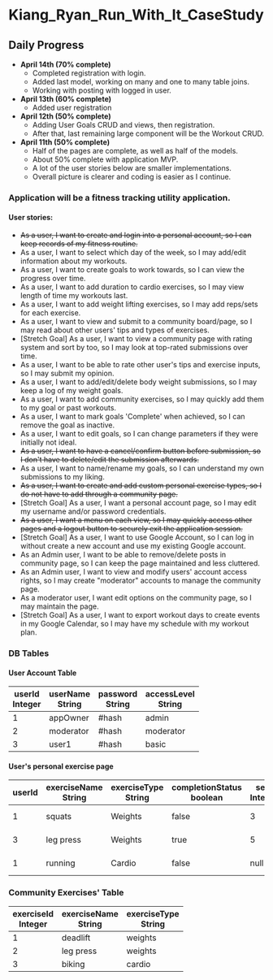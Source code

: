 # Kiang_Ryan_Run_With_It_CaseStudy

## Daily Progress
- **April 14th (70% complete)**
  - Completed registration with login.
  - Added last model, working on many and one to many table joins.
  - Working with posting with logged in user.
- **April 13th (60% complete)**
  - Added user registration
- **April 12th (50% complete)** 
  - Adding User Goals CRUD and views, then registration.
  - After that, last remaining large component will be the Workout CRUD.
- **April 11th (50% complete)**
  - Half of the pages are complete, as well as half of the models. 
  - About 50% complete with application MVP. 
  - A lot of the user stories below are smaller implementations.
  - Overall picture is clearer and coding is easier as I continue.


### Application will be a fitness tracking utility application.

#### User stories:
- <strike>As a user, I want to create and login into a personal account, so I can keep records of my fitness routine.</strike>
- As a user, I want to select which day of the week, so I may add/edit information about my workouts.
- As a user, I want to create goals to work towards, so I can view the progress over time.
- As a user, I want to add duration to cardio exercises, so I may view length of time my workouts last.
- As a user, I want to add weight lifting exercises, so I may add reps/sets for each exercise.
- As a user, I want to view and submit to a community board/page, so I may read about other users' tips and types of exercises.
- [Stretch Goal] As a user, I want to view a community page with rating system and sort by too, so I may look at top-rated submissions over time.
- As a user, I want to be able to rate other user's tips and exercise inputs, so I may submit my opinion. 
- As a user, I want to add/edit/delete body weight submissions, so I may keep a log of my weight goals.
- As a user, I want to add community exercises, so I may quickly add them to my goal or past workouts.
- As a user, I want to mark goals 'Complete' when achieved, so I can remove the goal as inactive.
- As a user, I want to edit goals, so I can change parameters if they were initially not ideal.
- <strike>As a user, I want to have a cancel/confirm button before submission, so I don't have to delete/edit the submission afterwards.</strike>
- As a user, I want to name/rename my goals, so I can understand my own submissions to my liking.
- <strike>As a user, I want to create and add custom personal exercise types, so I do not have to add through a community page.</strike>
- [Stretch Goal] As a user, I want a personal account page, so I may edit my username and/or password credentials.
- <strike>As a user, I want a menu on each view, so I may quickly access other pages and a logout button to securely exit the application session.</strike>
- [Stretch Goal] As a user, I want to use Google Account, so I can log in without create a new account and use my existing Google account.
- As an Admin user, I want to be able to remove/delete posts in community page, so I can keep the page maintained and less cluttered.
- As an Admin user, I want to view and modify users' account access rights, so I may create "moderator" accounts to manage the community page.
- As a moderator user, I want edit options on the community page, so I may maintain the page.
- [Stretch Goal] As a user, I want to export workout days to create events in my Google Calendar, so I may have my schedule with my workout plan.


### DB Tables
#### User Account Table
| userId<br/>Integer | userName<br/>String | password<br/>String | accessLevel<br/>String |
|--------------------|---------------------|---------------------|------------------------|
| 1                  | appOwner            | #hash               | admin                  |
| 2                  | moderator           | #hash               | moderator              |
| 3                  | user1               | #hash               | basic                  |

#### User's personal exercise page
| userId | exerciseName<br/>String | exerciseType<br/>String | completionStatus<br/>boolean | sets<br/>Integer | reps<br/>Integer | duration<br/>Integer | sharedStatus<br/>String | goalSet<br/>Timestamp |
|--------|-------------------------|-------------------------|------------------------------|------------------|------------------|----------------------|-------------------------|-----------------------|
| 1      | squats                  | Weights                 | false                        | 3                | 8                | null                 | no                      | 01-02-2022            |
| 3      | leg press               | Weights                 | true                         | 5                | 8                | null                 | yes                     | 12-21-2021            |
| 1      | running                 | Cardio                  | false                        | null             | null             | 40                   | yes                     | 02-03-2022            |


### Community Exercises' Table
| exerciseId<br/>Integer | exerciseName<br/>String | exerciseType<br/>String |
|------------------------|-------------------------|-------------------------|
| 1                      | deadlift                | weights                 | 
| 2                      | leg press               | weights                 | 
| 3                      | biking                  | cardio                  | 
